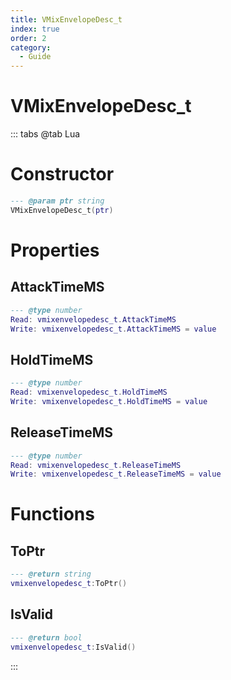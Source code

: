 ```yaml
---
title: VMixEnvelopeDesc_t
index: true
order: 2
category:
  - Guide
---
```


# VMixEnvelopeDesc_t

::: tabs
@tab Lua
# Constructor
```lua
--- @param ptr string
VMixEnvelopeDesc_t(ptr)
```
# Properties
## AttackTimeMS 
```lua
--- @type number
Read: vmixenvelopedesc_t.AttackTimeMS
Write: vmixenvelopedesc_t.AttackTimeMS = value
```
## HoldTimeMS 
```lua
--- @type number
Read: vmixenvelopedesc_t.HoldTimeMS
Write: vmixenvelopedesc_t.HoldTimeMS = value
```
## ReleaseTimeMS 
```lua
--- @type number
Read: vmixenvelopedesc_t.ReleaseTimeMS
Write: vmixenvelopedesc_t.ReleaseTimeMS = value
```
# Functions
## ToPtr
```lua
--- @return string
vmixenvelopedesc_t:ToPtr()
```
## IsValid
```lua
--- @return bool
vmixenvelopedesc_t:IsValid()
```

:::